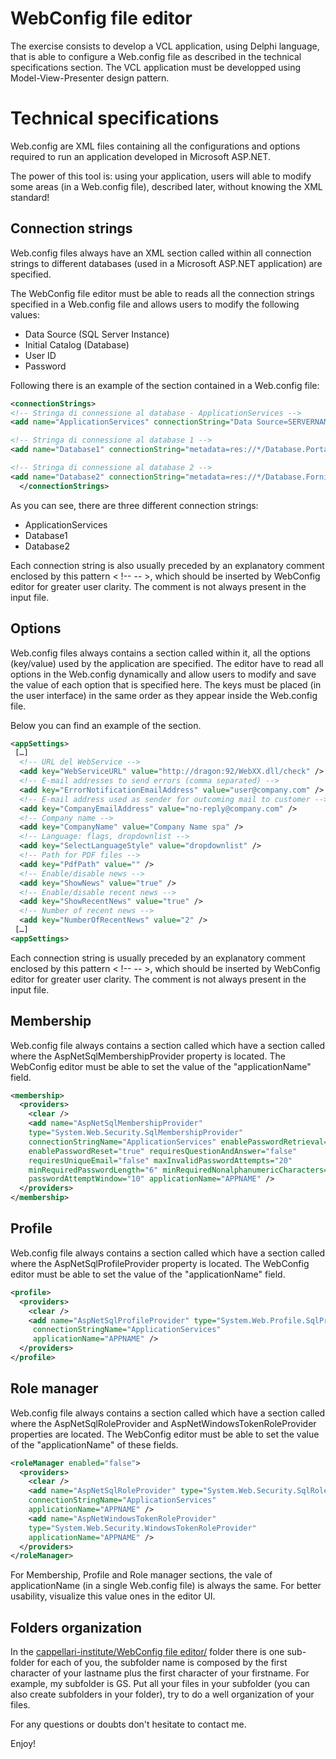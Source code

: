 # WebConfig file editor

The exercise consists to develop a VCL application, using Delphi language, that is able to configure a Web.config file as described in the technical specifications section. The VCL application must be developped using Model-View-Presenter design pattern.

Technical specifications
========================

Web.config are XML files containing all the configurations and options required to run an application developed in Microsoft ASP.NET.

The power of this tool is: using your application, users will able to modify some areas (in a Web.config file), described later, without knowing the XML standard!


Connection strings
------------------

Web.config files always have an XML section called <connectionStrings> within all connection strings to different databases (used in a Microsoft ASP.NET application) are specified.

The WebConfig file editor must be able to reads all the connection strings specified in a Web.config file and allows users to modify the following values:

- Data Source (SQL Server Instance)
- Initial Catalog (Database)
- User ID
- Password

Following there is an example of the section <connectionStrings> contained in a Web.config file:

```XML
<connectionStrings>
<!-- Stringa di connessione al database - ApplicationServices -->
<add name="ApplicationServices" connectionString="Data Source=SERVERNAME;Initial Catalog=DATABASENAME;User ID=USERNAME;Password=PASSWORD" providerName="System.Data.SqlClient" />

<!-- Stringa di connessione al database 1 -->
<add name="Database1" connectionString="metadata=res://*/Database.Portals.DB.csdl|res://*/Database.Portals.DB.ssdl|res://*/Database.Portals.DB.msl;provider=System.Data.SqlClient;provider connection string=&quot;data source=SERVERNAME;initial catalog=DATABASENAME;User ID=USERNAME;Password=PASSWORD;multipleactiveresultsets=True;App=EntityFramework&quot;" providerName="System.Data.EntityClient" />

<!-- Stringa di connessione al database 2 -->
<add name="Database2" connectionString="metadata=res://*/Database.Fornitori.DB.csdl|res://*/Database.Fornitori.DB.ssdl|res://*/Database.Fornitori.DB.msl;provider=System.Data.SqlClient;provider connection string=&quot;data source=SERVERNAME;initial catalog=DATABASENAME;User ID=USERNAME;Password=PASSWORD;multipleactiveresultsets=True;App=EntityFramework&quot;" providerName="System.Data.EntityClient" />
  </connectionStrings>
```

As you can see, there are three different connection strings:

- ApplicationServices
- Database1
- Database2

Each connection string is also usually preceded by an explanatory comment enclosed by this pattern < !--  -- >, which should be inserted by WebConfig editor for greater user clarity. The comment is not always present in the input file.


Options
-------
Web.config files always contains a section called <appSettings> within it, all the options (key/value) used by the application are specified. The editor have to read all options in the Web.config dynamically and allow users to modify and save the value of each option that is specified here. The keys must be placed (in the user interface) in the same order as they appear inside the Web.config file.

Below you can find an example of the <appSettings> section.

```XML
<appSettings>
 […]
  <!-- URL del WebService -->
  <add key="WebServiceURL" value="http://dragon:92/WebXX.dll/check" />
  <!-- E-mail addresses to send errors (comma separated) -->
  <add key="ErrorNotificationEmailAddress" value="user@company.com" />
  <!-- E-mail address used as sender for outcoming mail to customer -->
  <add key="CompanyEmailAddress" value="no-reply@company.com" />
  <!-- Company name -->
  <add key="CompanyName" value="Company Name spa" />
  <!-- Language: flags, dropdownlist -->
  <add key="SelectLanguageStyle" value="dropdownlist" />
  <!-- Path for PDF files -->
  <add key="PdfPath" value="" />
  <!-- Enable/disable news -->
  <add key="ShowNews" value="true" />
  <!-- Enable/disable recent news -->
  <add key="ShowRecentNews" value="true" />
  <!-- Number of recent news -->
  <add key="NumberOfRecentNews" value="2" />
 […]
<appSettings>
```

Each connection string is usually preceded by an explanatory comment enclosed by this pattern < !--  -- >, which should be inserted by WebConfig editor for greater user clarity. The comment is not always present in the input file.


Membership
----------
Web.config file always contains a section called <membership> which have a section called <Provider> where the AspNetSqlMembershipProvider property is located. The WebConfig editor must be able to set the value of the "applicationName" field.

```XML
<membership>
  <providers>
    <clear />
    <add name="AspNetSqlMembershipProvider"     
    type="System.Web.Security.SqlMembershipProvider" 
    connectionStringName="ApplicationServices" enablePasswordRetrieval="false" 
    enablePasswordReset="true" requiresQuestionAndAnswer="false"  
    requiresUniqueEmail="false" maxInvalidPasswordAttempts="20" 
    minRequiredPasswordLength="6" minRequiredNonalphanumericCharacters="0" 
    passwordAttemptWindow="10" applicationName="APPNAME" />
  </providers>
</membership>
```

Profile
-------
Web.config file always contains a section called <profile> which have a section called <Providers> where the AspNetSqlProfileProvider property is located. The WebConfig editor must be able to set the value of the "applicationName" field.

```XML
<profile>
  <providers>
    <clear />
    <add name="AspNetSqlProfileProvider" type="System.Web.Profile.SqlProfileProvider"   
     connectionStringName="ApplicationServices"  
     applicationName="APPNAME" />
  </providers>
</profile>
```

Role manager
------------
Web.config file always contains a section called <roleManager> which have a section called <Providers> where the AspNetSqlRoleProvider and AspNetWindowsTokenRoleProvider properties are located. The WebConfig editor must be able to set the value of the "applicationName" of these fields.

```XML
<roleManager enabled="false">
  <providers>
    <clear />
    <add name="AspNetSqlRoleProvider" type="System.Web.Security.SqlRoleProvider" 
    connectionStringName="ApplicationServices" 
    applicationName="APPNAME" />
    <add name="AspNetWindowsTokenRoleProvider" 
    type="System.Web.Security.WindowsTokenRoleProvider" 
    applicationName="APPNAME" />
  </providers>
</roleManager>
```

For Membership, Profile and Role manager sections, the vale of applicationName (in a single Web.config file) is always the same. For better usability, visualize this value ones in the editor UI.

Folders organization
--------------------
In the [cappellari-institute/WebConfig file editor/](https://github.com/segovoni/cappellari-institute/tree/master/WebConfig%20file%20editor) folder there is one sub-folder for each of you, the subfolder name is composed by the first character of your lastname plus the first character of your firstname. For example, my subfolder is GS. Put all your files in your subfolder (you can also create subfolders in your folder), try to do a well organization of your files.


For any questions or doubts don't hesitate to contact me.

Enjoy!
